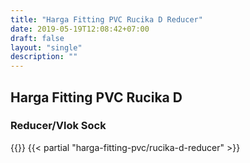 ```yaml
---
title: "Harga Fitting PVC Rucika D Reducer"
date: 2019-05-19T12:08:42+07:00
draft: false
layout: "single"
description: ""
---
```


## Harga Fitting PVC Rucika D
### Reducer/Vlok Sock
{{<kontak-button>}}
{{< partial "harga-fitting-pvc/rucika-d-reducer" >}}
